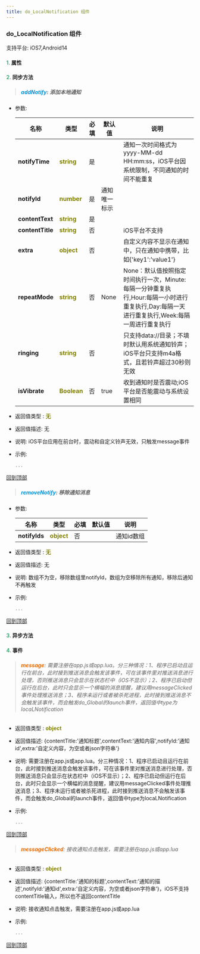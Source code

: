 ```yaml
---
title: do_LocalNotification 组件
---
```


### do_LocalNotification 组件

 支持平台: iOS7,Android14
 

#### <font color ='#40A977'>**1.**</font> 属性

#### <font color ='#40A977'>**2.**</font> 同步方法

>##### <font color ='#0092db'>**addNotify**</font>: 添加本地通知

- 参数:

  名称 | 类型 |必填|默认值|说明
  ---- |-------------  |--------------|--------|------
  **notifyTime** |<font color ='#808000'>**string**</font> | 是 | |通知一次时间格式为yyyy-MM-dd HH:mm:ss，iOS平台因系统限制，不同通知的时间不能重复
  **notifyId** |<font color ='#808000'>**number**</font> | 是 | 通知唯一标示|
  **contentText** |<font color ='#808000'>**string**</font> | 是 | |
  **contentTitle** |<font color ='#808000'>**string**</font> | 否 | |iOS平台不支持
  **extra** |<font color ='#808000'>**object**</font> | 否 | |自定义内容不显示在通知中，只在通知中携带，比如{'key1':'value1'}
  **repeatMode** |<font color ='#808000'>**string**</font> | 否 | None|None：默认值按照指定时间执行一次，Minute:每隔一分钟重复执行,Hour:每隔一小时进行重复执行,Day:每隔一天进行重复执行,Week:每隔一周进行重复执行
  **ringing** |<font color ='#808000'>**string**</font> | 否 | |只支持data://目录；不填时默认用系统通知铃声；iOS平台只支持m4a格式，且若铃声超过30秒则无效
  **isVibrate** |<font color ='#808000'>**Boolean**</font> | 否 | true|收到通知时是否震动;iOS平台是否能震动与系统设置相同
- 返回值类型 : <font color ='#808000'>**无**</font>
- 返回值描述: 无
- 说明: iOS平台应用在前台时，震动和自定义铃声无效，只触发message事件
- 示例:

  ```javascript
  ...

  ```

[回到顶部](#top)

>##### <font color ='#0092db'>**removeNotify**</font>: 移除通知消息

- 参数:

  名称 | 类型 |必填|默认值|说明
  ---- |-------------  |--------------|--------|------
  **notifyIds** |<font color ='#808000'>**object**</font> | 否 | |通知id数组
- 返回值类型 : <font color ='#808000'>**无**</font>
- 返回值描述: 无
- 说明: 数组不为空，移除数组里notifyId，数组为空移除所有通知，移除后通知不再触发
- 示例:

  ```javascript
  ...

  ```

[回到顶部](#top)

#### <font color ='#40A977'>**3.**</font> 异步方法


#### <font color ='#40A977'>**4.**</font> 事件

>###### <font color ='#e96900'>**message**</font>: 需要注册在app.js或app.lua。分三种情况：1、程序已启动且运行在前台，此时接到推送消息会触发该事件，可在该事件里对推送消息进行处理，否则推送消息只会显示在状态栏中（iOS不显示）；2、程序已启动但运行在后台，此时只会显示一个横幅的消息提醒，建议用messageClicked事件处理推送消息；3、程序未运行或者被杀死进程，此时接到推送消息不会触发该事件，而会触发do_Global的launch事件，返回值中type为locaLNotification

- 返回值类型 : <font color ='#808000'>**object**</font>
- 返回值描述: {contentTitle:'通知标题',contentText:'通知内容',notifyId:'通知id',extra:'自定义内容，为空或者json字符串'}
- 说明: 需要注册在app.js或app.lua。分三种情况：1、程序已启动且运行在前台，此时接到推送消息会触发该事件，可在该事件里对推送消息进行处理，否则推送消息只会显示在状态栏中（iOS不显示）；2、程序已启动但运行在后台，此时只会显示一个横幅的消息提醒，建议用messageClicked事件处理推送消息；3、程序未运行或者被杀死进程，此时接到推送消息不会触发该事件，而会触发do_Global的launch事件，返回值中type为locaLNotification
- 示例:

  ```javascript
  ...

  ```

[回到顶部](#top)

>###### <font color ='#e96900'>**messageClicked**</font>: 接收通知点击触发，需要注册在app.js或app.lua

- 返回值类型 : <font color ='#808000'>**object**</font>
- 返回值描述: {contentTitle:'通知的标题',contentText:'通知的描述',notifyId:'通知id',extra:'自定义内容，为空或者json字符串'}，iOS不支持contentTitle输入，所以也不返回contentTitle
- 说明: 接收通知点击触发，需要注册在app.js或app.lua
- 示例:

  ```javascript
  ...

  ```

[回到顶部](#top)


